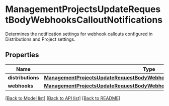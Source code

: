 # ManagementProjectsUpdateRequestBodyWebhooksCalloutNotifications

Determines the notification settings for webhook callouts configured in Distributions and Project settings.

## Properties

Name | Type | Description | Notes
------------ | ------------- | ------------- | -------------
**distributions** | [**ManagementProjectsUpdateRequestBodyWebhooksCalloutNotificationsDistributions**](ManagementProjectsUpdateRequestBodyWebhooksCalloutNotificationsDistributions.md) |  | [optional] 
**webhooks** | [**ManagementProjectsUpdateRequestBodyWebhooksCalloutNotificationsWebhooks**](ManagementProjectsUpdateRequestBodyWebhooksCalloutNotificationsWebhooks.md) |  | [optional] 

[[Back to Model list]](../README.md#documentation-for-models) [[Back to API list]](../README.md#documentation-for-api-endpoints) [[Back to README]](../README.md)


